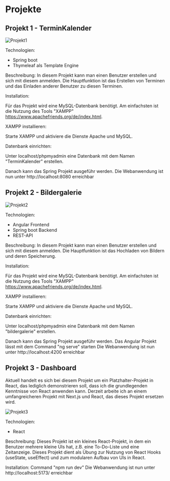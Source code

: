 # Projekte 


## Projekt 1 - TerminKalender

![Projekt1](https://github.com/AlexeiProjects/Projects/assets/173030812/aeaac56d-1314-410f-9d76-d6ab21ebeb3f)

Technologien: 
 - Spring boot
 - Thymeleaf als Template Engine


Beschreibung: 
In diesem Projekt kann man einen Benutzer erstellen und sich mit diesem anmelden. Die Hauptfunktion ist das Erstellen von Terminen und das Einladen anderer Benutzer zu diesen Terminen.


Installation: 


Für das Projekt wird eine MySQL-Datenbank benötigt. Am einfachsten ist die Nutzung des Tools "XAMPP" https://www.apachefriends.org/de/index.html. 

XAMPP installieren:

Starte XAMPP und aktiviere die Dienste Apache und MySQL. 

Datenbank einrichten:

Unter localhost/phpmyadmin eine Datenbank mit dem Namen "TerminKalender" erstellen.

Danach kann das Spring Projekt ausgeführ werden.
Die Webanwendung ist nun unter http://localhost:8080 erreichbar





## Projekt 2 - Bildergalerie

![Projekt2](https://github.com/AlexeiProjects/Projects/assets/173030812/3b865a7b-65f7-4bec-bb47-2ae36c5381a5)

Technologien: 
 - Angular Frontend
 - Spring boot Backend
 - REST-API


Beschreibung: 
In diesem Projekt kann man einen Benutzer erstellen und sich mit diesem anmelden. Die Hauptfunktion ist das Hochladen von Bildern und deren Speicherung.


Installation: 


Für das Projekt wird eine MySQL-Datenbank benötigt. Am einfachsten ist die Nutzung des Tools "XAMPP" https://www.apachefriends.org/de/index.html. 

XAMPP installieren:

Starte XAMPP und aktiviere die Dienste Apache und MySQL. 

Datenbank einrichten:

Unter localhost/phpmyadmin eine Datenbank mit dem Namen "bildergalerie" erstellen.

Danach kann das Spring Projekt ausgeführ werden.
Das Angular Projekt lässt mit dem Command "ng serve" starten
Die Webanwendung ist nun unter http://localhost:4200 erreichbar

## Projekt 3 - Dashboard

Aktuell handelt es sich bei diesem Projekt um ein Platzhalter-Projekt in React, das lediglich demonstrieren soll, dass ich die grundlegenden Kenntnisse von React anwenden kann. Derzeit arbeite ich an einem umfangreicheren Projekt mit Next.js und React, das dieses Projekt ersetzen wird.

![Projekt3](https://github.com/AlexeiProjects/Projects/assets/173030812/baa51e16-5422-43eb-8a27-63a4c90d207f)

Technologien: 
 - React



Beschreibung: 
Dieses Projekt ist ein kleines React-Projekt, in dem ein Benutzer mehrere kleine UIs hat, z.B. eine To-Do-Liste und eine Zeitanzeige. Dieses Projekt dient als Übung zur Nutzung von React Hooks (useState, useEffect) und zum modularen Aufbau von UIs in React.

Installation: 
Command "npm run dev"
Die Webanwendung ist nun unter  http://localhost:5173/ erreichbar
